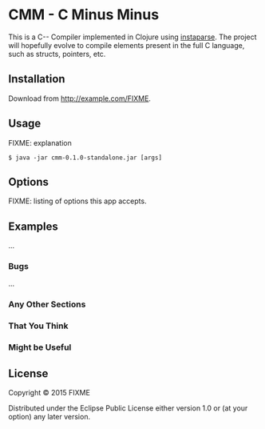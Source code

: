 # CMM - C Minus Minus

This is a C-- Compiler implemented in Clojure using
[instaparse](https://github.com/Engelberg/instaparse). The project will hopefully evolve to compile
elements present in the full C language, such as structs, pointers, etc.

## Installation

Download from http://example.com/FIXME.

## Usage

FIXME: explanation

    $ java -jar cmm-0.1.0-standalone.jar [args]

## Options

FIXME: listing of options this app accepts.

## Examples

...

### Bugs

...

### Any Other Sections
### That You Think
### Might be Useful

## License

Copyright © 2015 FIXME

Distributed under the Eclipse Public License either version 1.0 or (at
your option) any later version.
